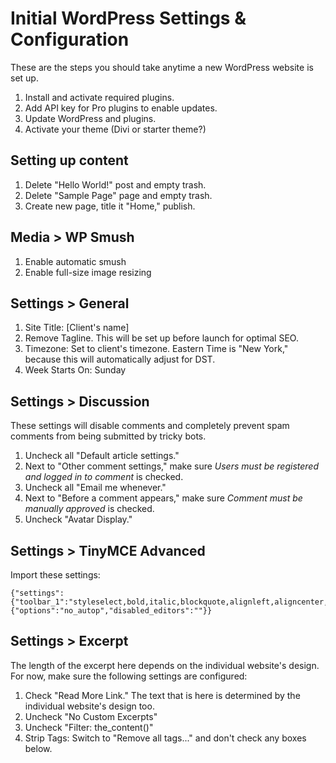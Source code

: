 # Initial WordPress Settings & Configuration

These are the steps you should take anytime a new WordPress website is set up.

1. Install and activate required plugins.
2. Add API key for Pro plugins to enable updates.
3. Update WordPress and plugins.
4. Activate your theme (Divi or starter theme?)

## Setting up content

1. Delete "Hello World!" post and empty trash.
2. Delete "Sample Page" page and empty trash.
3. Create new page, title it "Home," publish.

## Media > WP Smush

1. Enable automatic smush
2. Enable full-size image resizing

## Settings > General

1. Site Title: [Client's name]
2. Remove Tagline. This will be set up before launch for optimal SEO.
3. Timezone: Set to client's timezone. Eastern Time is "New York," because this will automatically adjust for DST.
4. Week Starts On: Sunday

## Settings > Discussion

These settings will disable comments and completely prevent spam comments from being submitted by tricky bots.

1. Uncheck all "Default article settings."
2. Next to "Other comment settings," make sure *Users must be registered and logged in to comment* is checked.
3. Uncheck all "Email me whenever."
4. Next to "Before a comment appears," make sure *Comment must be manually approved* is checked.
5. Uncheck "Avatar Display."

## Settings > TinyMCE Advanced

Import these settings:

```
{"settings":{"toolbar_1":"styleselect,bold,italic,blockquote,alignleft,aligncenter,alignright,link,unlink,anchor","toolbar_2":"bullist,numlist,outdent,indent,pastetext,removeformat,visualblocks,charmap,table,undo,redo","toolbar_3":"","toolbar_4":"","options":"advlist,advlink","plugins":"anchor,visualblocks,table,advlist,link"},"admin_settings":{"options":"no_autop","disabled_editors":""}}
```

## Settings > Excerpt

The length of the excerpt here depends on the individual website's design. For now, make sure the following settings are configured:

1. Check "Read More Link." The text that is here is determined by the individual website's design too.
2. Uncheck "No Custom Excerpts"
3. Uncheck "Filter: the_content()"
4. Strip Tags: Switch to "Remove all tags..." and don't check any boxes below.
